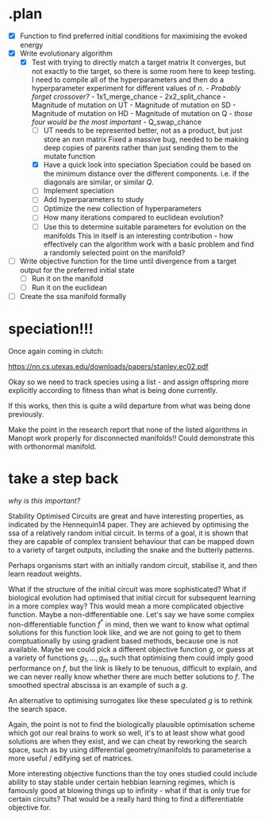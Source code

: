 # .plan

- [x] Function to find preferred initial conditions for maximising the evoked energy
- [x] Write evolutionary algorithm
    - [x] Test with trying to directly match a target matrix
        It converges, but not exactly to the target, so there is some room here to keep testing. I need to compile all of the hyperparameters and then do a hyperparameter experiment for different values of $n$.
            - *Probably forget crossover?*
            - 1x1_merge_chance
            - 2x2_split_chance
            - Magnitude of mutation on UT
            - Magnitude of mutation on SD
            - Magnitude of mutation on HD
            - Magnitude of mutation on Q
            - *those four would be the most important*
            - Q_swap_chance
        - [ ] UT needs to be represented better, not as a product, but just store an nxn matrix
        Fixed a massive bug, needed to be making deep copies of parents rather than just sending them to the mutate function
        - [x] Have a quick look into speciation
            Speciation could be based on the minimum distance over the different components. i.e. if the diagonals are similar, or similar $Q$.
        - [ ] Implement speciation
        - [ ] Add hyperparameters to study
        - [ ] Optimize the new collection of hyperparameters
        - [ ] How many iterations compared to euclidean evolution?
        - [ ] Use this to determine suitable parameters for evolution on the manifolds
            This in itself is an interesting contribution - how effectively can the algorithm work with a basic problem and find a randomly selected point on the manifold?
- [ ] Write objective function for the time until divergence from a target output for the preferred initial state
    - [ ] Run it on the manifold
    - [ ] Run it on the euclidean
- [ ] Create the ssa manifold formally

# speciation!!!

Once again coming in clutch:

https://nn.cs.utexas.edu/downloads/papers/stanley.ec02.pdf

Okay so we need to track species using a list - and assign offspring more explicitly according to fitness than what is being done currently. 

If this works, then this is quite a wild departure from what was being done previously.

Make the point in the research report that none of the listed algorithms in Manopt work properly for disconnected manifolds!! Could demonstrate this with orthonormal manifold.


# take a step back

*why is this important?*

Stability Optimised Circuits are great and have interesting properties, as indicated by the Hennequin14 paper. They are achieved by optimising the ssa of a relatively random initial circuit. In terms of a goal, it is shown that they are capable of complex transient behaviour that can be mapped down to a variety of target outputs, including the snake and the butterly patterns.

Perhaps organisms start with an initially random circuit, stabilise it, and then learn readout weights.

What if the structure of the initial circuit was more sophisticated? What if biological evolution had optimised that initial circuit for subsequent learning in a more complex way? This would mean a more complicated objective function. Maybe a non-differentiable one. Let's say we have some complex non-differentiable function $f^*$ in mind, then we want to know what optimal solutions for this function look like, and we are not going to get to them comptuationally by using gradient based methods, because one is not available. Maybe we could pick a different objective function $g$, or guess at a variety of functions $g_1, ..., g_m$ such that optimising them could imply good performance on $f$, but the link is likely to be tenuous, difficult to explain, and we can never really know whether there are much better solutions to $f$. The smoothed spectral abscissa is an example of such a $g$.

An alternative to optimising surrogates like these speculated $g$ is to rethink the search space.  

Again, the point is not to find the biologically plausible optimisation scheme which got our real brains to work so well, it's to at least show what good solutions are when they exist, and we can cheat by reworking the search space, such as by using differential geometry/manifolds to parameterise a more useful / edifying set of matrices.

More interesting objective functions than the toy ones studied could include ability to stay stable under certain hebbian learning regimes, which is famously good at blowing things up to infinity - what if that is only true for certain circuits? That would be a really hard thing to find a differentiable objective for.

